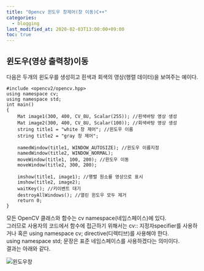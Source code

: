 ```yaml
---
title: "Opencv 윈도우 창제어(창 이동)C++"
categories: 
  - blogging
last_modified_at: 2020-02-03T13:00:00+09:00
toc: true
---
```

## **윈도우(영상 출력창)이동**
다음은 두개의 윈도우를 생성히고 흰색과 회색의 영상(행렬 데이터)을 보여주는 예이다.  

```  
#include <opencv2/opencv.hpp>
using namespace cv;
using namespace std;
int main()
{
	Mat image1(300, 400, CV_8U, Scalar(255)); //흰색바탕 영상 생성
	Mat image2(300, 400, CV_8U, Scalar(100)); //회색바탕 영상 생성
	string title1 = "white 창 제어"; //윈도우 이름
	string title2 = "gray 창 제어"; 

	namedWindow(title1, WINDOW_AUTOSIZE); //윈도우 이름지정
	namedWindow(title2, WINDOW_NORMAL); 
	moveWindow(title1, 100, 200); //윈도우 이동
	moveWindow(title2, 300, 200);

	imshow(title1, image1); //행렬 원소를 영상으로 표시
	imshow(title2, image2);
	waitKey(); //키이벤트 대기
	destroyAllWindows(); //열린 윈도우 모두 제거
	return 0;
}
```  
모든 OpenCV 클래스와 함수는 cv namespace(네임스페이스)에 있다.  
그러므로 사용자의 코드에서 함수에 접근하기 위해서는 cv:: 지정자specifier를 사용하거나 혹은 using namespace cv; directive(디렉티브)를 사용해야 한다.  
using namespace std; 문장은 표준 네임스페이스를 사용하겠다는 의미이다.  
결과는 아래와 같다.  

![윈도우창](https://user-images.githubusercontent.com/59803206/73621206-951dcf00-4678-11ea-9bf6-b1a91d291c0c.PNG)
